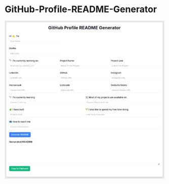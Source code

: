 # GitHub-Profile-README-Generator

<img width="600" src="https://github.com/Mirnalkishor/GitHub-Profile-README-Generator/blob/main/image/README-file.png">
	

